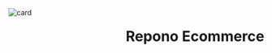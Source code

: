 <img align="left" alt="card" src="https://user-images.githubusercontent.com/99230538/200922755-433f577d-8081-4a96-884f-60165587517d.png">
<h1 align="right">Repono Ecommerce</h1>
